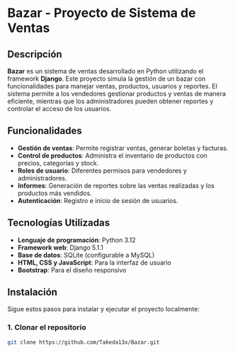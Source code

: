 # Bazar - Proyecto de Sistema de Ventas

## Descripción

**Bazar** es un sistema de ventas desarrollado en Python utilizando el framework **Django**. Este proyecto simula la gestión de un bazar con funcionalidades para manejar ventas, productos, usuarios y reportes. El sistema permite a los vendedores gestionar productos y ventas de manera eficiente, mientras que los administradores pueden obtener reportes y controlar el acceso de los usuarios.

## Funcionalidades

- **Gestión de ventas**: Permite registrar ventas, generar boletas y facturas.
- **Control de productos**: Administra el inventario de productos con precios, categorías y stock.
- **Roles de usuario**: Diferentes permisos para vendedores y administradores.
- **Informes**: Generación de reportes sobre las ventas realizadas y los productos más vendidos.
- **Autenticación**: Registro e inicio de sesión de usuarios.

## Tecnologías Utilizadas

- **Lenguaje de programación**: Python 3.12
- **Framework web**: Django 5.1.1
- **Base de datos**: SQLite (configurable a MySQL)
- **HTML, CSS y JavaScript**: Para la interfaz de usuario
- **Bootstrap**: Para el diseño responsivo

## Instalación

Sigue estos pasos para instalar y ejecutar el proyecto localmente:

### 1. Clonar el repositorio

```bash
git clone https://github.com/Takeda13x/Bazar.git
